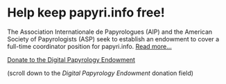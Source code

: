 # Help keep papyri.info free!

The Association Internationale de Papyrologues (AIP) and the American Society of Papyrologists (ASP) seek to establish an endowment to cover a full-time coordinator position for papyri<span>.</span>info. [Read more...](https://www.supportpapyri.info/campaign/)

[Donate to the Digital Papyrology Endowment](https://app.etapestry.com/hosted/classicalstudies/AnnualGiving.html#:~:text=Digital%20Papyrology%20Endowment)

(scroll down to the _Digital Papyrology Endowment_ donation field)